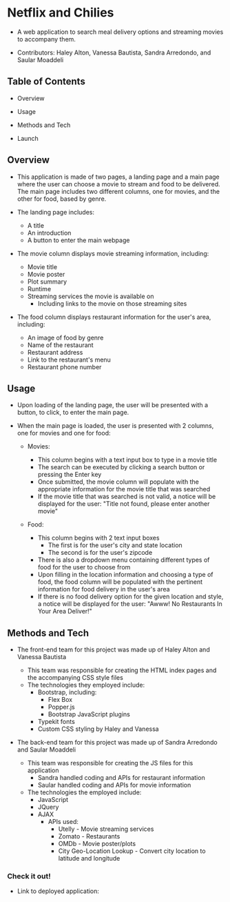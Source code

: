 # Netflix and Chilies

- A web application to search meal delivery options and streaming movies to accompany them.

- Contributors: Haley Alton, Vanessa Bautista, Sandra Arredondo, and Saular Moaddeli 

## Table of Contents

* Overview

* Usage

* Methods and Tech

* Launch

## Overview

- This application is made of two pages, a landing page and a main page where the user can choose a movie to stream and food to be delivered. The main page includes two different columns, one for movies, and the other for food, based by genre.

- The landing page includes:
    - A title
    - An introduction
    - A button to enter the main webpage

- The movie column displays movie streaming information, including:
    - Movie title
    - Movie poster
    - Plot summary
    - Runtime
    - Streaming services the movie is available on
        - Including links to the movie on those streaming sites

- The food column displays restaurant information for the user's area, including:
    - An image of food by genre
    - Name of the restaurant
    - Restaurant address
    - Link to the restaurant's menu
    - Restaurant phone number

## Usage

- Upon loading of the landing page, the user will be presented with a button, to click, to enter the main page.

- When the main page is loaded, the user is presented with 2 columns, one for movies and one for food:
    - Movies:
        - This column begins with a text input box to type in a movie title 
        - The search can be executed by clicking a search button or pressing the Enter key
        - Once submitted, the movie column will populate with the appropriate information for the movie title that was searched
        - If the movie title that was searched is not valid, a notice will be displayed for the user: "Title not found, please enter another movie"

    - Food:
        - This column begins with 2 text input boxes
            - The first is for the user's city and state location
            - The second is for the user's zipcode
        - There is also a dropdown menu containing different types of food for the user to choose from
        - Upon filling in the location information and choosing a type of food, the food column will be populated with the pertinent information for food delivery in the user's area
        - If there is no food delivery option for the given location and style, a notice will be displayed for the user: "Awww! No Restaurants In Your Area Deliver!"

## Methods and Tech

- The front-end team for this project was made up of Haley Alton and Vanessa Bautista
    - This team was responsible for creating the HTML index pages and the accompanying CSS style files
    - The technologies they employed include:
        - Bootstrap, including:
            - Flex Box
            - Popper.js
            - Bootstrap JavaScript plugins
        - Typekit fonts
        - Custom CSS styling by Haley and Vanessa

- The back-end team for this project was made up of Sandra Arredondo and Saular Moaddeli
    - This team was responsible for creating the JS files for this application
        - Sandra handled coding and APIs for restaurant information
        - Saular handled coding and APIs for movie information
    - The technologies the employed include:
        - JavaScript
        - JQuery
        - AJAX
            - APIs used:
                - Utelly - Movie streaming services
                - Zomato - Restaurants
                - OMDb - Movie poster/plots
                - City Geo-Location Lookup - Convert city location to latitude and longitude

### Check it out!
- Link to deployed application:  

